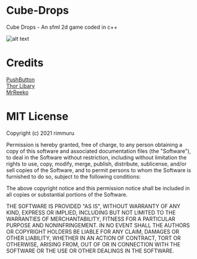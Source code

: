 # Cube-Drops
Cube Drops - An sfml 2d game coded in c++

![alt text](https://i.imgur.com/xuxIwGi.gif)

# Credits
[PushButton](https://github.com/pushbuttonreceivecode "pushbutton") <br/>
[Thor Libary](https://bromeon.ch/libraries/thor/download/index.html "Thor") <br/>
[MrReeko](https://github.com/MrReekoFTWxD "reeko") <br/>

# MIT License

Copyright (c) 2021 rimmuru

Permission is hereby granted, free of charge, to any person obtaining a copy
of this software and associated documentation files (the "Software"), to deal
in the Software without restriction, including without limitation the rights
to use, copy, modify, merge, publish, distribute, sublicense, and/or sell
copies of the Software, and to permit persons to whom the Software is
furnished to do so, subject to the following conditions:

The above copyright notice and this permission notice shall be included in all
copies or substantial portions of the Software.

THE SOFTWARE IS PROVIDED "AS IS", WITHOUT WARRANTY OF ANY KIND, EXPRESS OR
IMPLIED, INCLUDING BUT NOT LIMITED TO THE WARRANTIES OF MERCHANTABILITY,
FITNESS FOR A PARTICULAR PURPOSE AND NONINFRINGEMENT. IN NO EVENT SHALL THE
AUTHORS OR COPYRIGHT HOLDERS BE LIABLE FOR ANY CLAIM, DAMAGES OR OTHER
LIABILITY, WHETHER IN AN ACTION OF CONTRACT, TORT OR OTHERWISE, ARISING FROM,
OUT OF OR IN CONNECTION WITH THE SOFTWARE OR THE USE OR OTHER DEALINGS IN THE
SOFTWARE.

